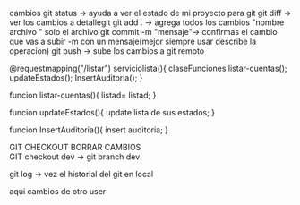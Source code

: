 cambios
git status -> ayuda a ver el estado de mi proyecto para git
git diff -> ver los cambios a detallegit
git add . -> agrega todos los cambios "nombre archivo " solo el archivo
git commit -m "mensaje"-> confirmas el cambio que vas a subir -m con un mensaje(mejor siempre usar describe la operacion)
git push -> sube los cambios a git remoto

@requestmapping("/listar")
serviciolista(){
claseFunciones.listar-cuentas();
updateEstados();
InsertAuditoria();
}

funcion listar-cuentas(){
listad= listad;
}

funcion updateEstados(){
update lista de sus estados;
}

funcion InsertAuditoria(){
insert auditoria;
}

GIT CHECKOUT BORRAR CAMBIOS  
GIT checkout dev -> git branch dev

git log -> vez el historial del git en local

aqui cambios de otro user
